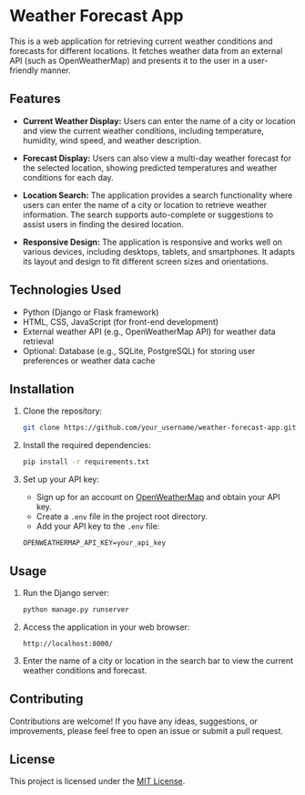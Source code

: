 # Weather Forecast App

This is a web application for retrieving current weather conditions and forecasts for different locations. It fetches weather data from an external API (such as OpenWeatherMap) and presents it to the user in a user-friendly manner.

## Features

- **Current Weather Display:** Users can enter the name of a city or location and view the current weather conditions, including temperature, humidity, wind speed, and weather description.
  
- **Forecast Display:** Users can also view a multi-day weather forecast for the selected location, showing predicted temperatures and weather conditions for each day.
  
- **Location Search:** The application provides a search functionality where users can enter the name of a city or location to retrieve weather information. The search supports auto-complete or suggestions to assist users in finding the desired location.
  
- **Responsive Design:** The application is responsive and works well on various devices, including desktops, tablets, and smartphones. It adapts its layout and design to fit different screen sizes and orientations.

## Technologies Used

- Python (Django or Flask framework)
- HTML, CSS, JavaScript (for front-end development)
- External weather API (e.g., OpenWeatherMap API) for weather data retrieval
- Optional: Database (e.g., SQLite, PostgreSQL) for storing user preferences or weather data cache

## Installation

1. Clone the repository:

    ```bash
    git clone https://github.com/your_username/weather-forecast-app.git
    ```

2. Install the required dependencies:

    ```bash
    pip install -r requirements.txt
    ```

3. Set up your API key:
   
   - Sign up for an account on [OpenWeatherMap](https://openweathermap.org/) and obtain your API key.
   - Create a `.env` file in the project root directory.
   - Add your API key to the `.env` file:

    ```plaintext
    OPENWEATHERMAP_API_KEY=your_api_key
    ```

## Usage

1. Run the Django server:

    ```bash
    python manage.py runserver
    ```

2. Access the application in your web browser:

    ```
    http://localhost:8000/
    ```

3. Enter the name of a city or location in the search bar to view the current weather conditions and forecast.

## Contributing

Contributions are welcome! If you have any ideas, suggestions, or improvements, please feel free to open an issue or submit a pull request.

## License

This project is licensed under the [MIT License](LICENSE).
